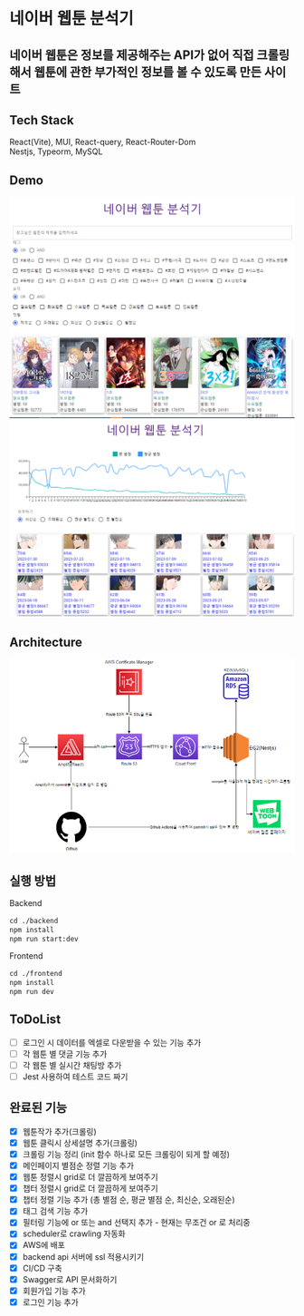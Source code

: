 # 네이버 웹툰 분석기

## 네이버 웹툰은 정보를 제공해주는 API가 없어 직접 크롤링해서 웹툰에 관한 부가적인 정보를 볼 수 있도록 만든 사이트

## Tech Stack

React(Vite), MUI, React-query, React-Router-Dom <br/>
Nestjs, Typeorm, MySQL

## Demo

<img src="./img/mainpage.png">
<img src="./img/webtoonpage.png">

## Architecture

<img src="./img/architecture.png">

## 실행 방법

Backend

```
cd ./backend
npm install
npm run start:dev
```

Frontend

```
cd ./frontend
npm install
npm run dev
```

## ToDoList

- [ ] 로그인 시 데이터를 엑셀로 다운받을 수 있는 기능 추가
- [ ] 각 웹툰 별 댓글 기능 추가
- [ ] 각 웹툰 별 실시간 채팅방 추가
- [ ] Jest 사용하여 테스트 코드 짜기

## 완료된 기능

- [x] 웹툰작가 추가(크롤링)
- [x] 웹툰 클릭시 상세설명 추가(크롤링)
- [x] 크롤링 기능 정리 (init 함수 하나로 모든 크롤링이 되게 할 예정)
- [x] 메인페이지 별점순 정렬 기능 추가
- [x] 웹툰 정렬시 grid로 더 깔끔하게 보여주기
- [x] 챕터 정렬시 grid로 더 깔끔하게 보여주기
- [x] 챕터 정렬 기능 추가 (총 별점 순, 평균 별점 순, 최신순, 오래된순)
- [x] 태그 검색 기능 추가
- [x] 필터링 기능에 or 또는 and 선택지 추가 - 현재는 무조건 or 로 처리중
- [x] scheduler로 crawling 자동화
- [x] AWS에 배포
- [x] backend api 서버에 ssl 적용시키기
- [x] CI/CD 구축
- [x] Swagger로 API 문서화하기
- [x] 회원가입 기능 추가
- [x] 로그인 기능 추가
